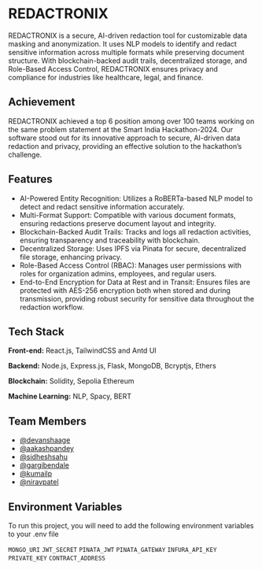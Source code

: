 
# REDACTRONIX

REDACTRONIX is a secure, AI-driven redaction tool for customizable data masking and anonymization. It uses NLP models to identify and redact sensitive information across multiple formats while preserving document structure. With blockchain-backed audit trails, decentralized storage, and Role-Based Access Control, REDACTRONIX ensures privacy and compliance for industries like healthcare, legal, and finance.


## Achievement
REDACTRONIX achieved a top 6 position among over 100 teams working on the same problem statement at the Smart India Hackathon-2024. Our software stood out for its innovative approach to secure, AI-driven data redaction and privacy, providing an effective solution to the hackathon’s challenge.
## Features

- AI-Powered Entity Recognition: Utilizes a RoBERTa-based NLP model to detect and redact sensitive information accurately.
- Multi-Format Support: Compatible with various document formats, ensuring redactions preserve document layout and integrity.
- Blockchain-Backed Audit Trails: Tracks and logs all redaction activities, ensuring transparency and traceability with blockchain.
- Decentralized Storage: Uses IPFS via Pinata for secure, decentralized file storage, enhancing privacy.
- Role-Based Access Control (RBAC): Manages user permissions with roles for organization admins, employees, and regular users.
- End-to-End Encryption for Data at Rest and in Transit: Ensures files are protected with AES-256 encryption both when stored and during transmission, providing robust security for sensitive data throughout the redaction workflow.


## Tech Stack

**Front-end:** React.js, TailwindCSS and Antd UI

**Backend:** Node.js, Express.js, Flask, MongoDB, Bcryptjs, Ethers

**Blockchain:** Solidity, Sepolia Ethereum

**Machine Learning:** NLP, Spacy, BERT 


## Team Members

- [@devanshaage](https://github.com/Devansh-Aage)
- [@aakashpandey](https://github.com/AakashHubGit)
- [@sidheshsahu](https://github.com/sidheshsahu)
- [@gargibendale](https://github.com/Devansh-Aage)
- [@kumailp](https://github.com/kumail-tech-21)
- [@niravpatel](https://github.com/NiravHubGit)

## Environment Variables

To run this project, you will need to add the following environment variables to your .env file

`MONGO_URI` 
`JWT_SECRET`
`PINATA_JWT`
`PINATA_GATEWAY`
`INFURA_API_KEY`
`PRIVATE_KEY`
`CONTRACT_ADDRESS`




